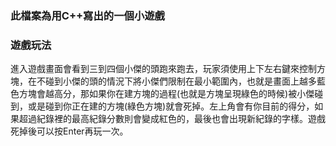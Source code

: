 ### 此檔案為用C++寫出的一個小遊戲
### 遊戲玩法
進入遊戲畫面會看到三到四個小傑的頭跑來跑去，玩家須使用上下左右鍵來控制方塊，在不碰到小傑的頭的情況下將小傑們限制在最小範圍內，也就是畫面上越多藍色方塊會越高分，那如果你在建方塊的過程(也就是方塊呈現綠色的時候)被小傑碰到，或是碰到你正在建的方塊(綠色方塊)就會死掉。左上角會有你目前的得分，如果超過紀錄裡的最高紀錄分數則會變成紅色的，最後也會出現新紀錄的字樣。遊戲死掉後可以按Enter再玩一次。
